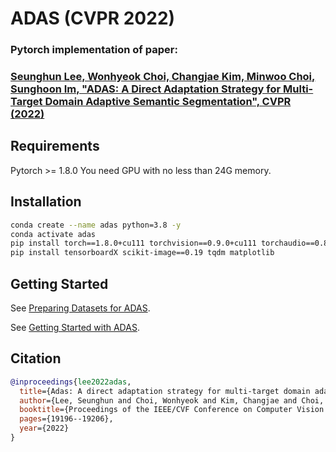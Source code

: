 # ADAS (CVPR 2022)
### Pytorch implementation of paper:
### [Seunghun Lee, Wonhyeok Choi, Changjae Kim, Minwoo Choi, Sunghoon Im, "ADAS: A Direct Adaptation Strategy for Multi-Target Domain Adaptive Semantic Segmentation", CVPR (2022)](https://arxiv.org/abs/2203.06811)

<!--
<p align="center">
<img src="https://github.com/Seung-Hun-Lee/ADAS/assets/75882468/732f7831-547b-41d8-ba33-14a966206864">
</p>
-->

## Requirements
Pytorch >= 1.8.0
You need GPU with no less than 24G memory.

## Installation

```bash
conda create --name adas python=3.8 -y
conda activate adas
pip install torch==1.8.0+cu111 torchvision==0.9.0+cu111 torchaudio==0.8.0 -f https://download.pytorch.org/whl/torch_stable.html
pip install tensorboardX scikit-image==0.19 tqdm matplotlib
```

## Getting Started
See [Preparing Datasets for ADAS](data/README.md).

See [Getting Started with ADAS](GETTING_STARTED.md).



## Citation
```BibTeX
@inproceedings{lee2022adas,
  title={Adas: A direct adaptation strategy for multi-target domain adaptive semantic segmentation},
  author={Lee, Seunghun and Choi, Wonhyeok and Kim, Changjae and Choi, Minwoo and Im, Sunghoon},
  booktitle={Proceedings of the IEEE/CVF Conference on Computer Vision and Pattern Recognition},
  pages={19196--19206},
  year={2022}
}
```





